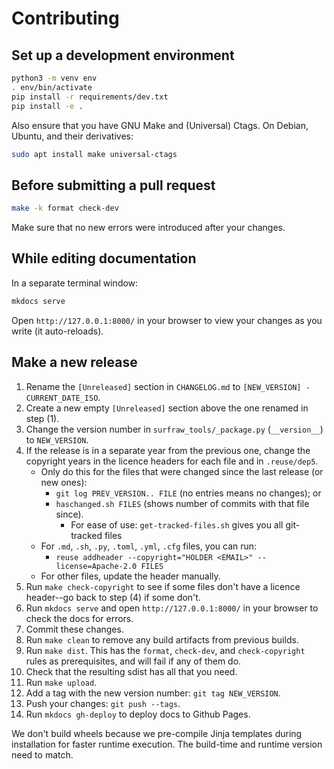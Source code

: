 # Contributing

## Set up a development environment
```sh
python3 -m venv env
. env/bin/activate
pip install -r requirements/dev.txt
pip install -e .
```

Also ensure that you have GNU Make and (Universal) Ctags.  On Debian, Ubuntu, and their derivatives:
```sh
sudo apt install make universal-ctags
```

## Before submitting a pull request
```sh
make -k format check-dev
```

Make sure that no new errors were introduced after your changes.

## While editing documentation
In a separate terminal window:
```sh
mkdocs serve
```

Open `http://127.0.0.1:8000/` in your browser to view your changes as you write
(it auto-reloads).

## Make a new release
1. Rename the `[Unreleased]` section in `CHANGELOG.md` to `[NEW_VERSION] - CURRENT_DATE_ISO`.
2. Create a new empty `[Unreleased]` section above the one renamed in step (1).
3. Change the version number in `surfraw_tools/_package.py` (`__version__`) to
   `NEW_VERSION`.
4. If the release is in a separate year from the previous one, change the copyright
   years in the licence headers for each file and in `.reuse/dep5`.
     - Only do this for the files that were changed since the last release (or
       new ones):
        - `git log PREV_VERSION.. FILE` (no entries means no changes); or
        - `haschanged.sh FILES` (shows number of commits with that file since).
            - For ease of use: `get-tracked-files.sh` gives you all git-tracked files
     - For `.md`, `.sh`, `.py`, `.toml`, `.yml`, `.cfg` files, you can run:
        - `reuse addheader --copyright="HOLDER <EMAIL>" --license=Apache-2.0 FILES`
     - For other files, update the header manually.
5. Run `make check-copyright` to see if some files don't have a licence
   header--go back to step (4) if some don't.
6. Run `mkdocs serve` and open `http://127.0.0.1:8000/` in your browser to
   check the docs for errors.
7. Commit these changes.
8. Run `make clean` to remove any build artifacts from previous builds.
9. Run `make dist`.  This has the `format`, `check-dev`, and `check-copyright`
   rules as prerequisites, and will fail if any of them do.
10. Check that the resulting sdist has all that you need.
11. Run `make upload`.
12. Add a tag with the new version number: `git tag NEW_VERSION`.
13. Push your changes: `git push --tags`.
14. Run `mkdocs gh-deploy` to deploy docs to Github Pages.

We don't build wheels because we pre-compile Jinja templates during
installation for faster runtime execution.  The build-time and runtime version
need to match.

